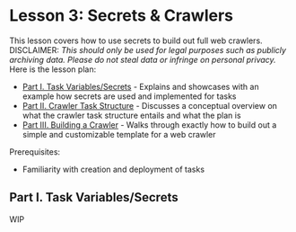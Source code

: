 # Lesson 3: Secrets & Crawlers

This lesson covers how to use secrets to build out full web crawlers. DISCLAIMER: _This should only be used for legal purposes such as publicly archiving data. Please do not steal data or infringe on personal privacy._ Here is the lesson plan:

- [Part I. Task Variables/Secrets](./README.md) - Explains and showcases with an example how secrets are used and implemented for tasks
- [Part II. Crawler Task Structure](./PartII.md) - Discusses a conceptual overview on what the crawler task structure entails and what the plan is
- [Part III. Building a Crawler](./PartIII.md) - Walks through exactly how to build out a simple and customizable template for a web crawler

Prerequisites:

- Familiarity with creation and deployment of tasks

## Part I. Task Variables/Secrets

WIP
